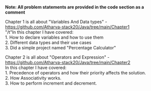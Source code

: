 **Note: All problem statements are provided in the code section as a comment** <br>

Chapter 1 is all about "Variables And Data types" - https://github.com/Atharva-stack20/Java/tree/main/Chapter1 <br>
  "/t"In this chapter I have covered: <br>
    1. How to declare variables and how to use them <br>
    2. Different data types and their use cases <br>
    3. Did a simple project named "Percentage Calculator" <br>

Chapter 2 is all about "Operators and Expression" - https://github.com/Atharva-stack20/Java/tree/main/Chapter2 <br>
  In this chapter I have covered: <br>
    1. Precedence of operators and how their priority affects the solution. <br>
    2. How Associativity works.<br>
    3. How to perform increment and decrement.


